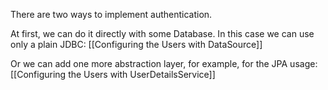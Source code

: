 There are two ways to implement authentication.

At first, we can do it directly with some Database. In this case we can use only a plain JDBC: [[Configuring the Users with DataSource]]

Or we can add one more abstraction layer, for example, for the JPA usage: [[Configuring the Users with UserDetailsService]]